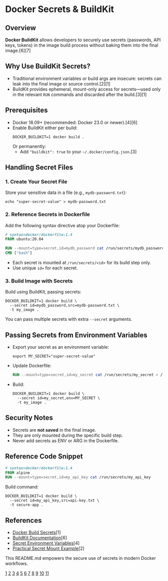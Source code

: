 # Docker Secrets & BuildKit

## Overview
**Docker BuildKit** allows developers to securely use secrets (passwords, API keys, tokens) in the image build process without baking them into the final image.[6][7]

## Why Use BuildKit Secrets?
- Traditional environment variables or build args are insecure: secrets can leak into the final image or source control.[2][1]
- BuildKit provides ephemeral, mount-only access for secrets—used only in the relevant `RUN` commands and discarded after the build.[3][1]

## Prerequisites
- Docker 18.09+ (recommended: Docker 23.0 or newer).[4][6]
- Enable BuildKit either per build:
  ```
  DOCKER_BUILDKIT=1 docker build .
  ```
  Or permanently:
  - Add `"buildkit": true` to your `~/.docker/config.json`.[3]

## Handling Secret Files

### 1. Create Your Secret File
Store your sensitive data in a file (e.g., `mydb-password.txt`):
```
echo "super-secret-value" > mydb-password.txt
```


### 2. Reference Secrets in Dockerfile
Add the following syntax directive atop your Dockerfile:
```dockerfile
# syntax=docker/dockerfile:1.4
FROM ubuntu:20.04

RUN --mount=type=secret,id=mydb_password cat /run/secrets/mydb_password > /tmp/secret_output
CMD ["bash"]
```


- Each secret is mounted at `/run/secrets/<id>` for its build step only.
- Use unique `id=` for each secret.

### 3. Build Image with Secrets
Build using BuildKit, passing secrets:
```
DOCKER_BUILDKIT=1 docker build \
  --secret id=mydb_password,src=mydb-password.txt \
  -t my_image .
```

You can pass multiple secrets with extra `--secret` arguments.

## Passing Secrets from Environment Variables

- Export your secret as an environment variable:
  ```
  export MY_SECRET="super-secret-value"
  ```
- Update Dockerfile:
  ```dockerfile
  RUN --mount=type=secret,id=my_secret cat /run/secrets/my_secret > /tmp/secret_output
  ```
- Build:
  ```
  DOCKER_BUILDKIT=1 docker build \
    --secret id=my_secret,env=MY_SECRET \
    -t my_image .
  ```


## Security Notes

- Secrets are **not saved** in the final image.
- They are only mounted during the specific build step.
- Never add secrets as ENV or ARG in the Dockerfile.

## Reference Code Snippet

```dockerfile
# syntax=docker/dockerfile:1.4
FROM alpine
RUN --mount=type=secret,id=my_api_key cat /run/secrets/my_api_key
```
Build command:
```
DOCKER_BUILDKIT=1 docker build \
  --secret id=my_api_key,src=api-key.txt \
  -t secure-app .
```


## References
- [Docker Build Secrets](https://docs.docker.com/build/building/secrets/)[1]
- [BuildKit Documentation](https://docs.docker.com/build/buildkit/)[6]
- [Secret Environment Variables](https://www.baeldung.com/ops/docker-build-add-secret-environment-variable)[4]
- [Practical Secret Mount Example](https://earthly.dev/blog/buildkit-secrets/)[2]

This README.md empowers the secure use of secrets in modern Docker workflows.

[1](https://docs.docker.com/build/building/secrets/)
[2](https://earthly.dev/blog/buildkit-secrets/)
[3](https://www.hostinger.com/in/tutorials/docker-build-secrets)
[4](https://www.baeldung.com/ops/docker-build-add-secret-environment-variable)
[5](https://render.com/docs/docker-secrets)
[6](https://docs.docker.com/build/buildkit/)
[7](https://github.com/moby/buildkit)
[8](https://damienaicheh.github.io/azure/devops/2022/08/15/docker-secrets-azure-devops-en.html)
[9](https://docs.docker.com/engine/swarm/secrets/)
[10](https://stackoverflow.com/questions/75668905/adding-secret-to-docker-build-from-environment-variable-rather-than-a-file)
[11](https://docs.docker.com/build/ci/github-actions/secrets/)
